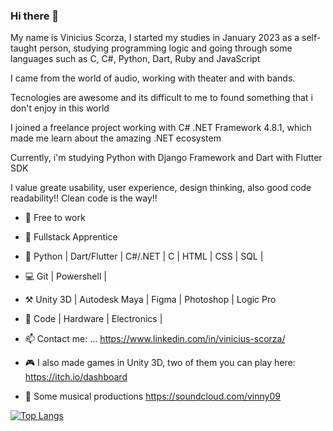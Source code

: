 ### Hi there 👋

My name is Vinicius Scorza, I started my studies in January 2023 as a self-taught person, studying programming logic and going through some languages such as C, C#, Python, Dart, Ruby and JavaScript

I came from the world of audio, working with theater and with bands.

Tecnologies are awesome and its difficult to me to found something that i don't enjoy in this world

I joined a freelance project working with C# .NET Framework 4.8.1, which made me learn about the amazing .NET ecosystem

Currently, i'm studying Python with Django Framework and Dart with Flutter SDK

I value greate usability, user experience, design thinking, also good code readability!! Clean code is the way!! 

- 🔭 Free to work
- 🌱 Fullstack Apprentice
- 📶 Python | Dart/Flutter | C#/.NET | C | HTML | CSS | SQL | 
- 💻 Git | Powershell |
- ⚒️ Unity 3D | Autodesk Maya | Figma | Photoshop | Logic Pro 
- 💌 Code | Hardware | Electronics | 
- 📫 Contact me: ... https://www.linkedin.com/in/vinicius-scorza/

- 🎮 I also made games in Unity 3D, two of them you can play here:
https://itch.io/dashboard

- 🎹 Some musical productions
https://soundcloud.com/vinny09

[![Top Langs](https://github-readme-stats.vercel.app/api/top-langs/?username=vscorza0093&layout=compact)](https://github.com/vscorza0093/github-readme-stats)

